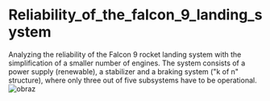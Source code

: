 # Reliability_of_the_falcon_9_landing_system
Analyzing the reliability of the Falcon 9 rocket landing system with the simplification of a smaller number of engines. The system consists of a power supply (renewable), a stabilizer and a braking system ("k of n" structure), where only three out of five subsystems have to be operational.
![obraz](https://user-images.githubusercontent.com/71228831/145395789-7e7f472f-93f4-470e-8ed8-ebd804ac5fc3.png)
